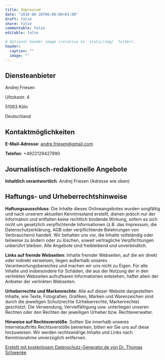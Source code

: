 ```yaml
---
title: Impressum
date: "2018-06-28T00:00:00+01:00"
draft: false
share: false
commentable: false
editable: false

# Optional header image (relative to `static/img/` folder).
header:
  caption: ""
  image: ""
---
```



<h2>Diensteanbieter</h2>
<p> Andrej Friesen</p>
<p> Ulitzkastr. 4</p>
<p> 51063 Köln</p>
<p> Deutschland</p>
<h2>Kontaktmöglichkeiten</h2><p><strong>E-Mail-Adresse</strong>: <a href="mailto:andre.friesen@gmail.com">andre.friesen@gmail.com</a></p>
<p><strong>Telefon</strong>: +4922129427990</p>
<h2>Journalistisch-redaktionelle Angebote</h2><p><strong>Inhaltlich verantwortlich</strong>: Andrej Friesen (Adresse wie oben)</p>
<h2 id="m65">Haftungs- und Urheberrechtshinweise</h2><p><strong>Haftungsausschluss</strong>: Die Inhalte dieses Onlineangebotes wurden sorgfältig und nach unserem aktuellen Kenntnisstand erstellt, dienen jedoch nur der Information und entfalten keine rechtlich bindende Wirkung, sofern es sich nicht um gesetzlich verpflichtende Informationen (z.B. das Impressum, die Datenschutzerklärung, AGB oder verpflichtende Belehrungen von Verbrauchern) handelt. Wir behalten uns vor, die Inhalte vollständig oder teilweise zu ändern oder zu löschen, soweit vertragliche Verpflichtungen unberührt bleiben. Alle Angebote sind freibleibend und unverbindlich. </p>
<p><strong>Links auf fremde Webseiten</strong>: Inhalte fremder Webseiten, auf die wir direkt oder indirekt verweisen, liegen außerhalb unseres Verantwortungsbereiches und machen wir uns nicht zu Eigen. Für alle Inhalte und insbesondere für Schäden, die aus der Nutzung der in den verlinkten Webseiten aufrufbaren Informationen entstehen, haftet allein der Anbieter der verlinkten Webseiten.</p>
<p><strong>Urheberrechte und Markenrechte</strong>: Alle auf dieser Website dargestellten Inhalte, wie Texte, Fotografien, Grafiken, Marken und Warenzeichen sind durch die jeweiligen Schutzrechte (Urheberrechte, Markenrechte) geschützt. Die Verwendung, Vervielfältigung usw. unterliegen unseren Rechten oder den Rechten der jeweiligen Urheber bzw. Rechteverwalter.</p>
<p><strong>Hinweise auf Rechtsverstöße</strong>: Sollten Sie innerhalb unseres Internetauftritts Rechtsverstöße bemerken, bitten wir Sie uns auf diese hinzuweisen. Wir werden rechtswidrige Inhalte und Links nach Kenntnisnahme unverzüglich entfernen.</p>
<p class="seal"><a href="https://datenschutz-generator.de/?l=de" title="Rechtstext von Dr. Schwenke - für weitere Informationen bitte anklicken." target="_blank" rel="noopener noreferrer nofollow">Erstellt mit kostenlosem Datenschutz-Generator.de von Dr. Thomas Schwenke</a></p>
